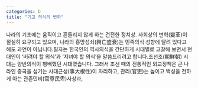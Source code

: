 ```yaml
---
categories: b
title: "기고 의식의 변화"
---
```

나라의 기초에는 움직이고 흔들리지 않게 하는 건전한 정치상. 사회상의 변혁(變革)이 절실히 요구되고 있으며, 나라의 흥망성쇠(興亡盛衰)는 민족의식 성향에 달려 있다고 해도 과언이 아닙니다.필자는 한국인의 역사의식을 간단하게 시대별로 고찰해 보면서 현대인이 ‘버려야 할 의식’과 ‘지녀야 할 의식’을 말씀드리려고 합니다.조선조(朝鮮朝) 시대는 양반의식이 팽배했던 시대였습니다. 그래서 조선 때의 전통적인 외교정책은 큰 나라인 중국을 섬기는 사대근성(事大根性)이 자리하고, 관리(官吏)는 높이고 백성을 천하게 아는 관존민비(官尊民卑)사상과,